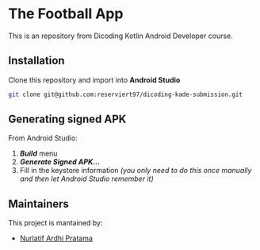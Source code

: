# The Football App 

This is an repository from Dicoding Kotlin Android Developer course.

## Installation
Clone this repository and import into **Android Studio**
```bash
git clone git@github.com:reserviert97/dicoding-kade-submission.git
```

## Generating signed APK
From Android Studio:
1. ***Build*** menu
2. ***Generate Signed APK...***
3. Fill in the keystore information *(you only need to do this once manually and then let Android Studio remember it)*

## Maintainers
This project is mantained by:
* [Nurlatif Ardhi Pratama](http://github.com/reserviert97)
